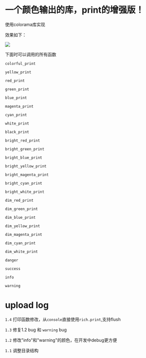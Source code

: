 # 一个颜色输出的库，print的增强版！

使用colorama库实现

效果如下：

![](./image.png)

下面时可以调用的所有函数

 `colorful_print`
 
 `yellow_print`
 
 `red_print`
 
 `green_print`
 
 `blue_print`
 
 `magenta_print`
 
 `cyan_print`
 
 `white_print`
 
 `black_print`
 
 `bright_red_print`
 
 `bright_green_print`
 
 `bright_blue_print`
 
 `bright_yellow_print`
 
 `bright_magenta_print`
 
 `bright_cyan_print`
 
 `bright_white_print`
 
 `dim_red_print`
 
 `dim_green_print`
 
 `dim_blue_print`
 
 `dim_yellow_print`
 
 `dim_magenta_print`
 
 `dim_cyan_print`
 
 `dim_white_print`
 
 `danger`
 
 `success`
 
 `info`
 
 `warning`


# upload log

`1.4` 打印函数修改，从`console`直接使用`rich.print`,支持flush

`1.3` 修复1.2 bug 和 `warning` bug

`1.2` 修改"info"和"warning"的颜色，在开发中debug更方便

`1.1` 调整目录结构

